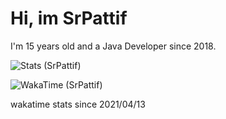 <h1>Hi, im SrPattif</h1>
<p>I'm 15 years old and a Java Developer since 2018.</p>

![Stats (SrPattif)](https://github-readme-stats.vercel.app/api?username=SrPattif&show_icons=true&theme=radical)

![WakaTime (SrPattif)](https://github-readme-stats.vercel.app/api/wakatime?username=SrPattif&theme=radical)

wakatime stats since 2021/04/13
